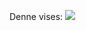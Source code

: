Denne vises:  <img src="https://render.githubusercontent.com/render/math?math=$x\cdot (1+\frac{r}{n})^{T\cdot n}$"> 
